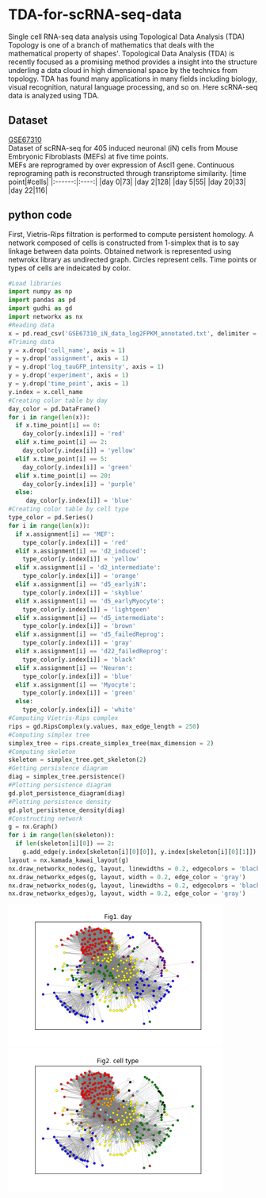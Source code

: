 # TDA-for-scRNA-seq-data
Single cell RNA-seq data analysis using Topological Data Analysis (TDA)  
Topology is one of a branch of mathematics that deals with the mathematical property of shapes'.  Topological Data Analysis (TDA) is recently focused as a promising method provides a insight into the structure underling a data cloud in high dimensional space by the technics from topology.  TDA has found many applications in many fields including biology, visual recognition, natural language processing, and so on.  Here scRNA-seq data is analyzed using TDA.
## Dataset
[GSE67310](https://www.ncbi.nlm.nih.gov/geo/query/acc.cgi?acc=GSE67310)  
Dataset of scRNA-seq for 405 induced neuronal (iN) cells from Mouse Embryonic Fibroblasts (MEFs) at five time points.  
MEFs are reprogramed by over expression of Ascl1 gene.  Continuous reprograming path is reconstructed through transriptome similarity.
|time point|#cells|
|:------:|:----:|
|day 0|73|
|day 2|128|
|day 5|55|
|day 20|33|
|day 22|116|

## python code  
First, Vietris-Rips filtration is performed to compute persistent homology.  A network composed of cells is constructed from 1-simplex that is to say linkage between data points.  Obtained network is represented using netwrokx library as undirected graph.  Circles represent cells.  Time points or types of cells are indeicated by color.
~~~python
#Load libraries
import numpy as np
import pandas as pd
import gudhi as gd
import networkx as nx
#Reading data
x = pd.read_csv('GSE67310_iN_data_log2FPKM_annotated.txt', delimiter = '\t')
#Triming data
y = x.drop('cell_name', axis = 1)
y = y.drop('assignment', axis = 1)
y = y.drop('log_tauGFP_intensity', axis = 1)
y = y.drop('experiment', axis = 1)
y = y.drop('time_point', axis = 1)
y.index = x.cell_name
#Creating color table by day
day_color = pd.DataFrame()
for i in range(len(x)):
  if x.time_point[i] == 0:
    day_color[y.index[i]] = 'red'
  elif x.time_point[i] == 2:
    day_color[y.index[i]] = 'yellow'
  elif x.time_point[i] == 5:
    day_color[y.index[i]] = 'green'
  elif x.time_point[i] == 20:
    day_color[y.index[i]] = 'purple'
  else:
     day_color[y.index[i]] = 'blue'
#Creating color table by cell type
type_color = pd.Series()
for i in range(len(x)):
  if x.assignment[i] == 'MEF':
    type_color[y.index[i]] = 'red'
  elif x.assignment[i] == 'd2_induced':
    type_color[y.index[i]] = 'yellow'
  elif x.assignment[i] = 'd2_intermediate':
    type_color[y.index[i]] = 'orange'
  elif x.assignment[i] == 'd5_earlyiN':
    type_color[y.index[i]] = 'skyblue'
  elif x.assignment[i] == 'd5_earlyMyocyte':
    type_color[y.index[i]] = 'lightgeen'
  elif x.assignment[i] == 'd5_intermediate':
    type_color[y.index[i]] = 'brown'
  elif x.assignment[i] == 'd5_failedReprog':
    type_color[y.index[i]] = 'gray'
  elif x.assignment[i] == 'd22_failedReprog':
    type_color[y.index[i]] = 'black'
  elif x.assignment[i] == 'Neuron':
    type_color[y.index[i]] = 'blue'
  elif x.assignment[i] == 'Myocyte':
    type_color[y.index[i]] = 'green'
  else:
    type_color[y.index[i]] = 'white'
#Computing Vietris-Rips complex
rips = gd.RipsComplex(y.values, max_edge_length = 250)
#Computing simplex tree
simplex_tree = rips.create_simplex_tree(max_dimension = 2)
#Computing skeleton
skeleton = simplex_tree.get_skeleton(2)
#Getting persistence diagram
diag = simplex_tree.persistence()
#Plotting persistence diagram
gd.plot_persistence_diagram(diag)
#Plotting persistence density
gd.plot_persistence_density(diag)
#Constructing network
g = nx.Graph()
for i in range(len(skeleton)):
  if len(skeleton[i][0]) == 2:
    g.add_edge(y.index[skeleton[i][0][0]], y.index[skeleton[i][0][1]])
layout = nx.kamada_kawai_layout(g)
nx.draw_networkx_nodes(g, layout, linewidths = 0.2, edgecolors = 'black', node_size = 20, node_color = day_color[list(g.nodes())].values)
nx.draw_networkx_edges(g, layout, width = 0.2, edge_color = 'gray')
nx.draw_networkx_nodes(g, layout, linewidths = 0.2, edgecolors = 'black', node_size = 20, node_color = type_color[list(g.nodes()].values)
nx.draw_networkx_edges)g, layout, width = 0.2, edge_color = 'gray')
~~~
![network_day](iNeuron_Network_day_samll.tiff)
![network_type](iNeuron_Network_type_small.tiff)
